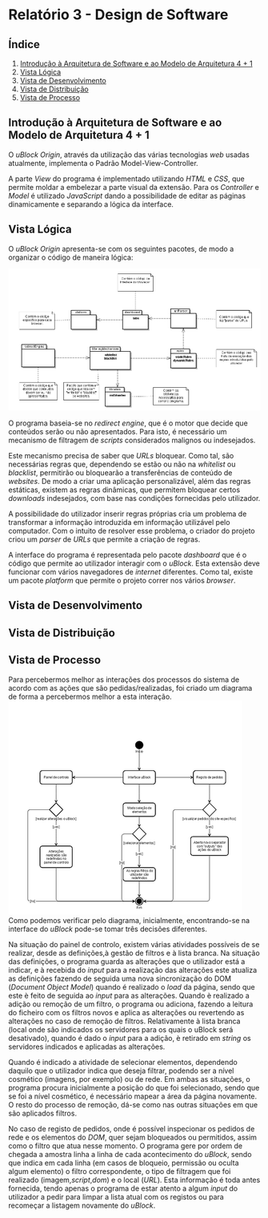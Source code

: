 # Relatório 3 - Design de Software

## Índice
1. [Introdução à Arquitetura de Software e ao Modelo de Arquitetura 4 + 1](#introducao)
1. [Vista Lógica](#logica)
1. [Vista de Desenvolvimento](#desenvolvimento)
1. [Vista de Distribuição](#deployment)
1. [Vista de Processo](#processo)

## Introdução à Arquitetura de Software e ao Modelo de Arquitetura 4 + 1

O *uBlock Origin*, através da utilização das várias tecnologias *web* usadas atualmente, implementa o Padrão Model-View-Controller.

A parte *View* do programa é implementado utilizando *HTML* e *CSS*, que permite moldar a embelezar a parte visual da extensão. Para os *Controller* e *Model* é utilizado *JavaScript* dando a possibilidade de editar as páginas dinamicamente e separando a lógica da interface.

## Vista Lógica

O *uBlock Origin* apresenta-se com os seguintes pacotes, de modo a organizar o código de maneira lógica:

![Diagrama da Vista Lógica](logical-view.png)


O programa baseia-se no *redirect engine*, que é o motor que decide que conteúdos serão ou não apresentados. Para isto, é necessário um mecanismo de filtragem de *scripts* considerados malignos ou indesejados.

Este mecanismo precisa de saber que *URLs* bloquear. Como tal, são necessárias regras que, dependendo se estão ou não na *whitelist* ou *blacklist*, permitirão ou bloquearão a transferências de conteúdo de *websites*. De modo a criar uma aplicação personalizável, além das regras estáticas, existem as regras dinâmicas, que permitem bloquear certos *downloads* indesejados, com base nas condições fornecidas pelo utilizador.

A possibilidade do utilizador inserir regras próprias cria um problema de transformar a informação introduzida em informação utilizável pelo computador. Com o intuito de resolver esse problema, o criador do projeto criou um *parser* de *URLs* que permite a criação de regras.

A interface do programa é representada pelo pacote *dashboard* que é o código que permite ao utilizador interagir com o *uBlock*. Esta extensão deve funcionar com vários navegadores de *internet* diferentes. Como tal, existe um pacote *platform* que permite o projeto correr nos vários *browser*.

## Vista de Desenvolvimento

## Vista de Distribuição

## Vista de Processo
Para percebermos melhor as interações dos processos do sistema de acordo com as ações que são pedidas/realizadas, foi criado um diagrama de forma a percebermos melhor a esta interação.
![Diagrama da Vista Lógica](process-view.png)
Como podemos verificar pelo diagrama, inicialmente, encontrando-se na interface do *uBlock* pode-se tomar três decisões diferentes.

Na situação do painel de controlo, existem várias atividades possíveis de se realizar, desde as definições,à gestão de filtros e à lista branca. Na situação das definições, o programa guarda as alterações que o utilizador está a indicar, e à recebida do *input* para a realização das alterações este atualiza as definições fazendo de seguida uma nova sincronização do DOM (*Document Object Model*) quando é realizado o *load* da página, sendo que este è feito de seguida ao *input* para as alterações. Quando è realizado a adição ou remoção de um filtro, o programa ou adiciona, fazendo a leitura do ficheiro com os filtros novos e aplica as alterações ou revertendo as alterações no caso de remoção de filtros. Relativamente à lista branca (local onde são indicados os servidores para os quais o uBlock será desativado), quando é dado o *input* para a adição, è retirado em *string* os servidores indicados e aplicadas as alterações.

Quando é indicado a atividade de selecionar elementos, dependendo daquilo que o utilizador indica que deseja filtrar, podendo ser a nível cosmético (imagens, por exemplo) ou de rede. Em ambas as situações, o programa procura inicialmente a posição do que foi selecionado, sendo que se foi a nível cosmético, é necessário mapear a área da página novamente. O resto do processo de remoção, dá-se como nas outras situações em que são aplicados filtros.

No caso de registo de pedidos, onde é possível inspecionar os pedidos de rede e os elementos do *DOM*, quer sejam bloqueados ou permitidos, assim como o filtro que atua nesse momento. O programa gere por ordem de chegada a amostra linha a linha de cada acontecimento do *uBlock*, sendo que indica em cada linha (em casos de bloqueio, permissão ou oculta algum elemento) o filtro correspondente, o tipo de filtragem que foi realizado (imagem,*script*,*dom*) e o local (*URL*). Esta informação é toda antes fornecida, tendo apenas o programa de estar atento a algum *input* do utilizador a pedir para limpar a lista atual com os registos ou para recomeçar a listagem novamente do *uBlock*.
